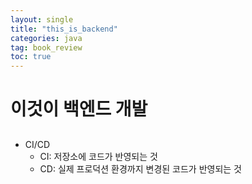 ```yaml
---
layout: single
title: "this_is_backend"
categories: java
tag: book_review
toc: true
--- 
```


# 이것이 백엔드 개발


## 


## 

- CI/CD
  - CI: 저장소에 코드가 반영되는 것
  - CD: 실제 프로덕션 환경까지 변경된 코드가 반영되는 것
